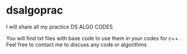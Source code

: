 # dsalgoprac
I will share all my practice DS ALGO CODES

You will find txt files with base code to use them in your codes for c++ .
Feel free to contact me to discuss any code or algorithms
